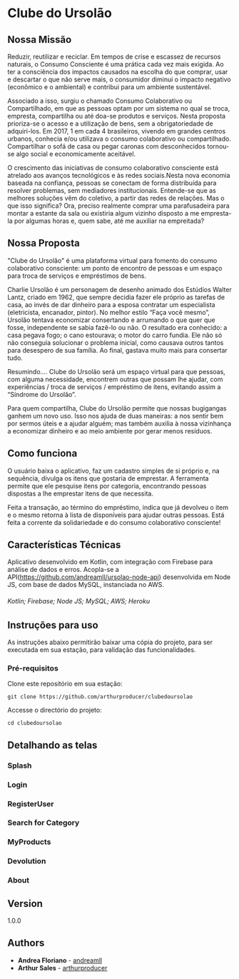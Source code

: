 # Clube do Ursolão

## Nossa Missão

Reduzir, reutilizar e reciclar. Em tempos de crise e escassez de recursos naturais, o Consumo Consciente é uma prática cada vez mais exigida. Ao ter a consciência dos impactos causados na escolha do que comprar, usar e descartar o que não serve mais, o consumidor diminui o impacto negativo (econômico e o ambiental) e contribui para um ambiente sustentável.

Associado a isso, surgiu o chamado Consumo Colaborativo ou Compartilhado, em que as pessoas optam por um sistema no qual se troca, empresta, compartilha ou até doa-se produtos e serviços. Nesta proposta prioriza-se o acesso e a utilização de bens,
sem a obrigatoriedade de adquiri-los. Em 2017, 1 em cada 4 brasileiros, vivendo em grandes centros urbanos, conhecia e/ou utilizava o consumo colaborativo ou compartilhado. Compartilhar o sofá de casa ou pegar caronas com desconhecidos tornou-se algo social e economicamente aceitável.

O crescimento das iniciativas de consumo colaborativo consciente está atrelado aos avanços tecnológicos e às redes sociais.Nesta nova economia baseada na confiança, pessoas se conectam de forma distribuída para resolver problemas, sem mediadores institucionais. Entende-se que as melhores soluções vêm do coletivo, a partir das redes de relações. Mas o que isso significa? Ora, preciso realmente comprar uma parafusadeira para montar a estante da sala ou existiria algum vizinho disposto a me empresta-la por algumas horas e, quem sabe, até me auxiliar na empreitada?

## Nossa Proposta

"Clube do Ursolão" é uma plataforma virtual para fomento do consumo colaborativo consciente: um ponto de encontro de pessoas e um espaço para troca de serviços e empréstimos de bens.

Charlie Ursolão é um personagem de desenho animado dos Estúdios Walter Lantz, criado em 1962, que sempre decidia fazer ele próprio as tarefas de casa, ao invés de dar dinheiro para a esposa contratar um especialista (eletricista, encanador, pintor). No melhor estilo “Faça você mesmo”, Ursolão tentava economizar consertando e arrumando o que quer que fosse, independente se sabia fazê-lo ou não. O resultado era conhecido: a casa pegava fogo; o cano estourava; o motor do carro fundia. Ele não só não conseguia solucionar o problema inicial, como causava outros tantos para desespero de sua família. Ao final, gastava muito mais para consertar tudo.

Resumindo.... Clube do Ursolão será um espaço virtual para que pessoas, com alguma necessidade, encontrem outras que possam lhe ajudar, com experiências / troca de serviços / empréstimo de itens, evitando assim a “Síndrome do Ursolão”.

Para quem compartilha, Clube do Ursolão permite que nossas bugigangas ganhem um novo uso. Isso nos ajuda de duas maneiras: a nos sentir bem por sermos úteis e a ajudar alguém; mas também auxilia à nossa vizinhança a economizar dinheiro e ao meio ambiente por gerar menos resíduos.

## Como funciona
O usuário baixa o aplicativo, faz um cadastro simples de si próprio e, na sequência, divulga os itens que gostaria de emprestar. A ferramenta permite que ele pesquise itens por categoria, encontrando pessoas dispostas a lhe emprestar itens de que necessita.

Feita a transação, ao término do empréstimo, indica que já devolveu o item e o mesmo retorna à lista de disponíveis para ajudar outras pessoas. Está feita a corrente da solidariedade e do consumo colaborativo consciente!

## Características Técnicas

Aplicativo desenvolvido em Kotlin, com integração com Firebase para análise de dados e erros. Acopla-se a API(https://github.com/andreamll/ursolao-node-api) desenvolvida em Node JS, com base de dados MySQL, instanciada no AWS. 

###### Kotlin; Firebase; Node JS; MySQL; AWS; Heroku

## Instruções para uso

As instruções abaixo permitirão baixar uma cópia do projeto, para ser executada em sua estação, para validação das funcionalidades.

### Pré-requisitos

Clone este repositório em sua estação:

```
git clone https://github.com/arthurproducer/clubedoursolao
```

Accesse o directório do projeto:

```
cd clubedoursolao
```

## Detalhando as telas

### Splash
### Login
### RegisterUser
### Search for Category
### MyProducts
### Devolution
### About

## Version

1.0.0


## Authors

* **Andrea Floriano** - [andreamll](https://github.com/andreamll)
* **Arthur Sales** - [arthurproducer](https://github.com/arthurproducer)
